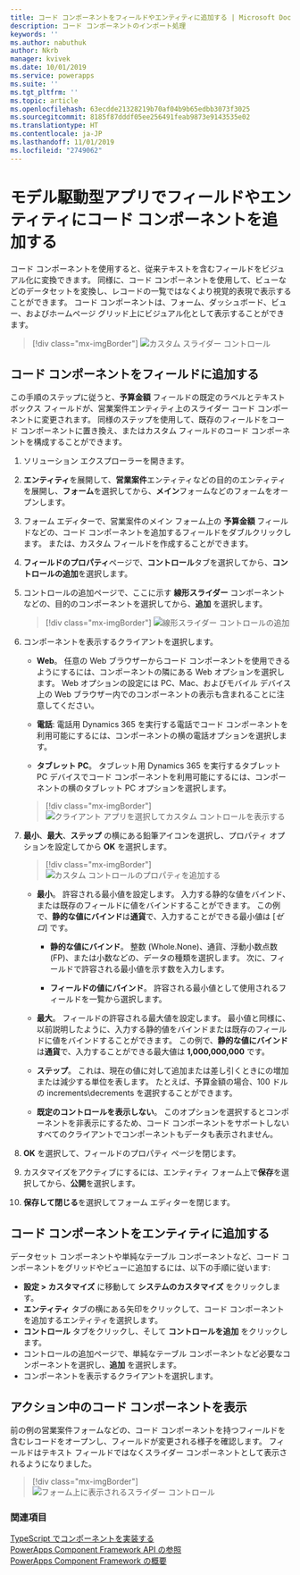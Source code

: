 ```yaml
---
title: コード コンポーネントをフィールドやエンティティに追加する | Microsoft Docs
description: コード コンポーネントのインポート処理
keywords: ''
ms.author: nabuthuk
author: Nkrb
manager: kvivek
ms.date: 10/01/2019
ms.service: powerapps
ms.suite: ''
ms.tgt_pltfrm: ''
ms.topic: article
ms.openlocfilehash: 63ecdde21328219b70af04b9b65edbb3073f3025
ms.sourcegitcommit: 8185f87dddf05ee256491feab9873e9143535e02
ms.translationtype: HT
ms.contentlocale: ja-JP
ms.lasthandoff: 11/01/2019
ms.locfileid: "2749062"
---
```

# <a name="add-code-components-to-a-field-or-entity-in-model-driven-apps"></a>モデル駆動型アプリでフィールドやエンティティにコード コンポーネントを追加する

コード コンポーネントを使用すると、従来テキストを含むフィールドをビジュアル化に変換できます。 同様に、コード コンポーネントを使用して、ビューなどのデータセットを変換し、レコードの一覧ではなくより視覚的表現で表示することができます。 コード コンポーネントは、フォーム、ダッシュボード、ビュー、およびホームページ グリッド上にビジュアル化として表示することができます。 


   > [!div class="mx-imgBorder"] 
   > ![カスタム スライダー コントロール](../../maker/model-driven-apps/media/slider-control.PNG "フィールドのスライダー コントロール")

## <a name="add-a-code-component-to-a-field"></a>コード コンポーネントをフィールドに追加する

この手順のステップに従うと、**予算金額** フィールドの既定のラベルとテキスト ボックス フィールドが、営業案件エンティティ上のスライダー コード コンポーネントに変更されます。 同様のステップを使用して、既存のフィールドをコード コンポーネントに置き換え、またはカスタム フィールドのコード コンポーネントを構成することができます。

1. ソリューション エクスプローラーを開きます。

2. **エンティティ**を展開して、**営業案件**エンティティなどの目的のエンティティを展開し、**フォーム**を選択してから、**メイン**フォームなどのフォームをオープンします。

3. フォーム エディターで、営業案件のメイン フォーム上の **予算金額** フィールドなどの、コード コンポーネントを追加するフィールドをダブルクリックします。 または、カスタム フィールドを作成することができます。

4. **フィールドのプロパティ**ページで、**コントロール**タブを選択してから、**コントロールの追加**を選択します。

5. コントロールの追加ページで、ここに示す **線形スライダー** コンポーネントなどの、目的のコンポーネントを選択してから、**追加** を選択します。

   > [!div class="mx-imgBorder"] 
   > ![線形スライダー コントロールの追加](../../maker/model-driven-apps/media/add-slider.PNG "線形スライダー コントロールの追加")

6. コンポーネントを表示するクライアントを選択します。

   - **Web**。 任意の Web ブラウザーからコード コンポーネントを使用できるようにするには、コンポーネントの隣にある Web オプションを選択します。 Web オプションの設定には PC、Mac、およびモバイル デバイス上の Web ブラウザー内でのコンポーネントの表示も含まれることに注意してください。

   - **電話**:  電話用 Dynamics 365 を実行する電話でコード コンポーネントを利用可能にするには、コンポーネントの横の電話オプションを選択します。

   - **タブレット PC**。 タブレット用 Dynamics 365 を実行するタブレット PC デバイスでコード コンポーネントを利用可能にするには、コンポーネントの横のタブレット PC オプションを選択します。

   > [!div class="mx-imgBorder"] 
   > ![クライアント アプリを選択してカスタム コントロールを表示する](../../maker/model-driven-apps/media/choose-client.png "クライアント アプリを選択してカスタム コントロールを表示する") 

7. **最小**、**最大**、**ステップ** の横にある鉛筆アイコンを選択し、プロパティ オプションを設定してから **OK** を選択します。  
   
   > [!div class="mx-imgBorder"] 
   > ![カスタム コントロールのプロパティを追加する](../../maker/model-driven-apps/media/ccf-add-properties.png "カスタム コントロールのプロパティを追加する")

   - **最小**。 許容される最小値を設定します。 入力する静的な値をバインド、または既存のフィールドに値をバインドすることができます。 この例で、**静的な値にバインド**は**通貨**で、入力することができる最小値は [*ゼロ*] です。  
  
       - **静的な値にバインド**。 整数 (Whole.None)、通貨、浮動小数点数 (FP)、または小数などの、データの種類を選択します。 次に、フィールドで許容される最小値を示す数を入力します。  
  
       - **フィールドの値にバインド**。 許容される最小値として使用されるフィールドを一覧から選択します。  
  
   - **最大**。 フィールドの許容される最大値を設定します。 最小値と同様に、以前説明したように、入力する静的値をバインドまたは既存のフィールドに値をバインドすることができます。 この例で、**静的な値にバインド**は**通貨**で、入力することができる最大値は **1,000,000,000** です。  
  
   - **ステップ**。 これは、現在の値に対して追加または差し引くときにの増加または減少する単位を表します。 たとえば、予算金額の場合、100 ドルの increments\decrements を選択することができます。  
  
   - **既定のコントロールを表示しない**。 このオプションを選択するとコンポーネントを非表示にするため、コード コンポーネントをサポートしないすべてのクライアントでコンポーネントもデータも表示されません。   
  
8. **OK** を選択して、フィールドのプロパティ ページを閉じます。  
  
9. カスタマイズをアクティブにするには、エンティティ フォーム上で**保存**を選択してから、**公開**を選択します。  
  
10. **保存して閉じる**を選択してフォーム エディターを閉じます。  
  
## <a name="add-code-component-to-an-entity"></a>コード コンポーネントをエンティティに追加する

データセット コンポーネントや単純なテーブル コンポーネントなど、コード コンポーネントをグリッドやビューに追加するには、以下の手順に従います:

  - **設定 > カスタマイズ** に移動して **システムのカスタマイズ** をクリックします。
  - **エンティティ** タブの横にある矢印をクリックして、コード コンポーネントを追加するエンティティを選択します。 
  - **コントロール** タブをクリックし、そして **コントロールを追加** をクリックします。
  - コントロールの追加ページで、単純なテーブル コンポーネントなど必要なコンポーネントを選択し、**追加** を選択します。
  - コンポーネントを表示するクライアントを選択します。


## <a name="see-the-code-component-in-action"></a>アクション中のコード コンポーネントを表示  

 前の例の営業案件フォームなどの、コード コンポーネントを持つフィールドを含むレコードをオープンし、フィールドが変更される様子を確認します。 フィールドはテキスト フィールドではなくスライダー コンポーネントとして表示されるようになりました。  

> [!div class="mx-imgBorder"] 
> ![フォーム上に表示されるスライダー コントロール](../../maker/model-driven-apps/media/slider-control.PNG "フォーム上に表示されるスライダー コントロール")  

### <a name="see-also"></a>関連項目

[TypeScript でコンポーネントを実装する](implementing-controls-using-typescript.md)<br/>
[PowerApps Component Framework API の参照](reference/index.md)<br/>
[PowerApps Component Framework の概要](overview.md)